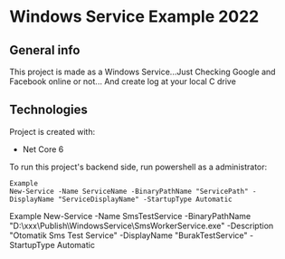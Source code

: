 # Windows Service Example 2022

## General info
This project is made as a Windows Service...Just Checking Google and Facebook online or not... And create log at your local C drive
	
## Technologies
Project is created with:
* Net Core 6


To run this project's backend side, run powershell as a administrator:

```
Example
New-Service -Name ServiceName -BinaryPathName "ServicePath" -DisplayName "ServiceDisplayName" -StartupType Automatic
```
Example
New-Service -Name SmsTestService -BinaryPathName "D:\xxx\Publish\WindowsService\SmsWorkerService.exe" -Description "Otomatik Sms Test Service" -DisplayName "BurakTestService" -StartupType Automatic

